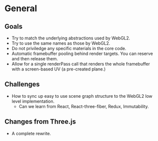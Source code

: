 # General

## Goals

- Try to match the underlying abstractions used by WebGL2.
- Try to use the same names as those by WebGL2.
- Do not priviledge any specific materials in the core code.
- Automatic framebuffer pooling behind render targets. You can reserve and then release them.
- Allow for a single renderPass call that renders the whole framebuffer with a screen-based UV (a pre-created plane.)

## Challenges

- How to sync up easy to use scene graph structure to the WebGL2 low level implementation.
  - Can we learn from React, React-three-fiber, Redux, Immutability.

## Changes from Three.js

- A complete rewrite.
